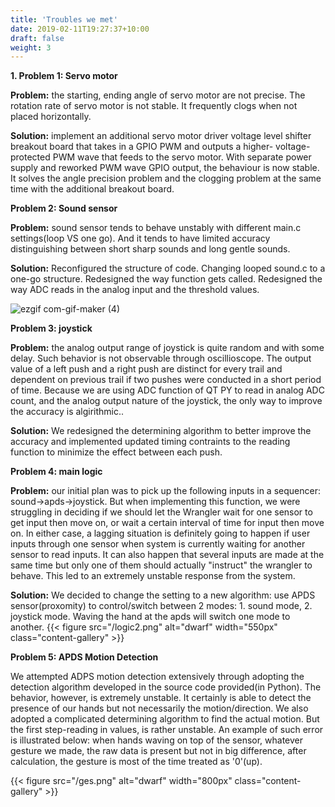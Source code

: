 ```yaml
---
title: 'Troubles we met'
date: 2019-02-11T19:27:37+10:00
draft: false
weight: 3
---
```


**1. Problem 1: Servo motor**

**Problem:** the starting, ending angle of servo motor are not precise. The rotation rate of servo motor is not stable. It frequently clogs when not placed horizontally.

**Solution:** implement an additional servo motor driver voltage level shifter breakout board that takes in a GPIO PWM and outputs a higher- voltage-protected PWM wave that feeds to the servo motor. With separate power supply and reworked PWM wave GPIO output, the behaviour is now stable. It solves the angle precision problem and the clogging problem at the same time with the additional breakout board.

**Problem 2: Sound sensor**
 
**Problem:** sound sensor tends to behave unstably with different main.c settings(loop VS one go). And it tends to have limited accuracy distinguishing between short sharp sounds and long gentle sounds.

**Solution:** Reconfigured the structure of code. Changing looped sound.c to a one-go structure. Redesigned the way function gets called. Redesigned the way ADC reads in the analog input and the threshold values.

![ezgif com-gif-maker (4)](https://user-images.githubusercontent.com/84453030/205533408-7cd24c92-dc22-4238-bcc6-a89e86ae4948.gif)

**Problem 3: joystick**

**Problem:** the analog output range of joystick is quite random and with some delay. Such behavior is not observable through oscillioscope. The output value of a left push and a right push are distinct for every trail and dependent on previous trail if two pushes were conducted in a short period of time.  Because we are using ADC function of QT PY to read in analog ADC count, and the analog output nature of the joystick, the only way to improve the accuracy is algirithmic.. 

**Solution:** We redesigned the determining algorithm to better improve the accuracy and implemented updated timing contraints to the reading function to minimize the effect between each push.

**Problem 4: main logic**
 
**Problem:** our initial plan was to pick up the following inputs in a sequencer: sound->apds->joystick. But when implementing this function, we were struggling in deciding if we should let the Wrangler wait for one sensor to get input then move on, or wait a certain interval of time for input then move on. In either case, a lagging situation is definitely going to happen if user inputs through one sensor when system is currently waiting for another sensor to read inputs. It can also happen that several inputs are made at the same time but only one of them should actually "instruct" the wrangler to behave. This led to an extremely unstable response from the system.

**Solution:** We decided to change the setting to a new algorithm: use APDS sensor(proxomity) to control/switch between 2 modes: 1. sound mode, 2. joystick mode. Waving the hand at the apds will switch one mode to another.
{{< figure src="/logic2.png" alt="dwarf" width="550px" class="content-gallery" >}} 

**Problem 5: APDS Motion Detection**

We attempted ADPS motion detection extensively through adopting the detection algorithm developed in the source code provided(in Python). The behavior, however, is extremely unstable. It certainly is able to detect the presence of our hands but not necessarily the motion/direction. We also adopted a complicated determining algorithm to find the actual motion. But the first step-reading in values, is rather unstable. An example of such error is illustrated below:  when hands waving on top of the sensor, whatever gesture we made, the raw data is present but not in big difference, after calculation, the gesture is most of the time treated as '0'(up).

{{< figure src="/ges.png" alt="dwarf" width="800px" class="content-gallery" >}} 



